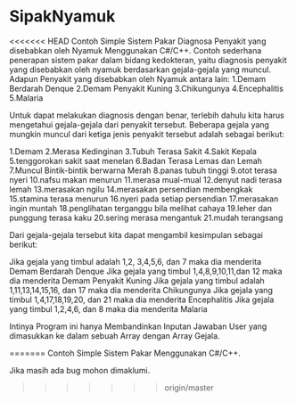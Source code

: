 SipakNyamuk
===========

<<<<<<< HEAD
Contoh Simple Sistem Pakar Diagnosa Penyakit yang disebabkan oleh Nyamuk Menggunakan C#/C++.
Contoh sederhana penerapan sistem pakar dalam bidang kedokteran, yaitu diagnosis penyakit yang disebabkan oleh nyamuk berdasarkan gejala-gejala yang muncul. Adapun Penyakit yang disebabkan oleh Nyamuk antara lain:
1.Demam Berdarah Denque
2.Demam Penyakit Kuning
3.Chikungunya
4.Encephalitis
5.Malaria

Untuk dapat melakukan diagnosis dengan benar, terlebih dahulu kita harus mengetahui gejala-gejala dari penyakit tersebut. Beberapa gejala yang mungkin muncul dari ketiga jenis penyakit tersebut adalah sebagai berikut:

1.Demam
2.Merasa Kedinginan
3.Tubuh Terasa Sakit
4.Sakit Kepala
5.tenggorokan sakit saat menelan
6.Badan Terasa Lemas dan Lemah
7.Muncul Bintik-bintik berwarna Merah
8.panas tubuh tinggi
9.otot terasa nyeri
10.nafsu makan menurun
11.merasa mual-mual
12.denyut nadi terasa lemah
13.merasakan ngilu
14.merasakan persendian membengkak
15.stamina terasa menurun
16.nyeri pada setiap persendian
17.merasakan ingin muntah
18.penglihatan terganggu bila melihat cahaya
19.leher dan punggung terasa kaku
20.sering merasa mengantuk
21.mudah terangsang

Dari gejala-gejala tersebut kita dapat mengambil kesimpulan sebagai berikut:

Jika gejala yang timbul adalah 1,2, 3,4,5,6, dan 7 maka dia menderita Demam Berdarah Denque
Jika gejala yang timbul 1,4,8,9,10,11,dan 12 maka dia menderita Demam Penyakit Kuning
Jika gejala yang timbul adalah 1,11,13,14,15,16, dan 17 maka dia menderita Chikungunya
Jika gejala yang timbul 1,4,17,18,19,20, dan 21 maka dia menderita Encephalitis
Jika gejala yang timbul 1,2,4,6, dan 8 maka dia menderita Malaria


Intinya Program ini hanya Membandinkan Inputan Jawaban User yang dimasukkan ke dalam sebuah Array dengan Array Gejala.



=======
Contoh Simple Sistem Pakar Menggunakan C#/C++.


Jika masih ada bug mohon dimaklumi.
>>>>>>> origin/master
